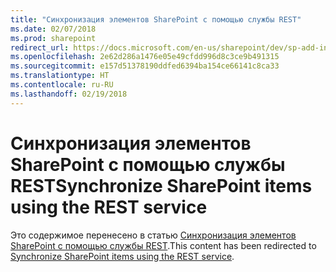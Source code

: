 ```yaml
---
title: "Синхронизация элементов SharePoint с помощью службы REST"
ms.date: 02/07/2018
ms.prod: sharepoint
redirect_url: https://docs.microsoft.com/en-us/sharepoint/dev/sp-add-ins/synchronize-sharepoint-items-using-the-rest-service/
ms.openlocfilehash: 2e62d286a1476e05e49cfdd996d8c3ce9b491315
ms.sourcegitcommit: e157d51378190ddfed6394ba154ce66141c8ca33
ms.translationtype: HT
ms.contentlocale: ru-RU
ms.lasthandoff: 02/19/2018
---
```

# <a name="synchronize-sharepoint-items-using-the-rest-service"></a><span data-ttu-id="4d762-102">Синхронизация элементов SharePoint с помощью службы REST</span><span class="sxs-lookup"><span data-stu-id="4d762-102">Synchronize SharePoint items using the REST service</span></span>

<span data-ttu-id="4d762-103">Это содержимое перенесено в статью [Синхронизация элементов SharePoint с помощью службы REST](../../sp-add-ins/synchronize-sharepoint-items-using-the-rest-service.md).</span><span class="sxs-lookup"><span data-stu-id="4d762-103">This content has been redirected to [Synchronize SharePoint items using the REST service](../../sp-add-ins/synchronize-sharepoint-items-using-the-rest-service.md).</span></span>